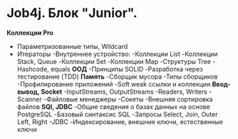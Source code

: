 # Job4j. Блок "Junior".

**Коллекции Pro**
  - Параметризованные типы, Wildcard 
  - Итераторы 
  -Внутреннее устройство:
    -Коллекции List 
    -Коллекции Stack, Queue 
    -Коллекции Set 
    -Коллекции Map 
    -Структуры Tree 
  -Hashcode, equals
**ООД**
  -Принципы SOLID 
  -Разработка через тестирование (TDD)
**Память**
  -Cборщик мусора 
  -Типы сборщиков 
  -Профилирование приложений 
  -Soft weak ссылки и коллекции
**Ввод-вывод, Socket**
  -InputStreams, OutputStreams 
  -Readers, Writers 
  -Scanner 
  -Файловые менеджеры 
  -Сокеты 
  -Внешняя сортировка файлов
**SQl, JDBC**
  -Общие сведения о базах данных на основе PostgreSQL 
  -Базовый синтаксис SQL 
  -Запросы Select, Join, Outer Left, Right
  -JDBC 
  -Индексирование, внешние ключи, естественные ключи
